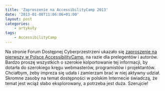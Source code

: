 ```yaml
---
title: 'Zaproszenie na AccessibilityCamp 2013'
date: '2013-01-08T11:06:06+01:00'
layout: post
categories:
    - artykuły
tags:
    - AccessibilityCamp
---
```


Na stronie Forum Dostępnej Cyberprzestrzeni ukazało się [zaproszenie na pierwszy w Polsce AccessibilityCamp](http://www.fdc.org.pl/accessibilitycamp2013/#more-549), na razie dla prelegentów i autorów. Bardzo proszę wszystkich o szerokie kolportowanie tej informacji, by dotarła do szerokiego kręgu webmasterów, programistów i projektantów. Chciałbym, żeby impreza się udała i zamierzam brać w niej aktywny udział. Skromne zasoby na temat dostępności w polskim Internecie świadczą, że temat jest wciąż słabo eksplorowany, a potrzeba jest duża. Szerujcie!